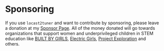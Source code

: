 # Sponsoring
If you use `locast2tuner` and want to contribute by sponsoring, please leave a donation at my [Sponsor Page](https://github.com/sponsors/wouterdebie). All of the money donated will go towards organizations that support women and underprivileged children in STEM education like [BUILT BY GIRLS](https://www.builtbygirls.com/), [Electric Girls](https://www.electricgirls.org/), [Project Exploration](https://projectexploration.org/) and others.
